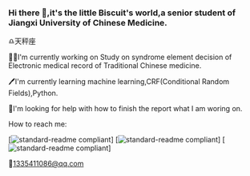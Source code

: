 ### Hi there 👋,it's the little Biscuit's world,a senior student of Jiangxi University of Chinese Medicine.

:libra:天秤座

:student:I'm currently working on Study on syndrome element decision of Electronic medical record of Traditional Chinese medicine.

:pen:I'm currently learning machine learning,CRF(Conditional Random Fields),Python.

:orange_heart:I'm looking for help with how to finish the report what I am woring on.

How to reach me:

[![standard-readme compliant](https://img.shields.io/badge/QQ-1335411086-red)]
[![standard-readme compliant](https://img.shields.io/badge/bilibili-59120600-blue)]
[![standard-readme compliant](https://img.shields.io/badge/leetcode-小饼干-yellow)]

:email:1335411086@qq.com



<!--
**biscuit1008/biscuit1008** is a ✨ _special_ ✨ repository because its `README.md` (this file) appears on your GitHub profile.

Here are some ideas to get you started:

- 🔭 I’m currently working on ...
- 🌱 I’m currently learning ...
- 👯 I’m looking to collaborate on ...
- 🤔 I’m looking for help with ...
- 💬 Ask me about ...
- 📫 How to reach me: ...
- 😄 Pronouns: ...
- ⚡ Fun fact: ...
-->
